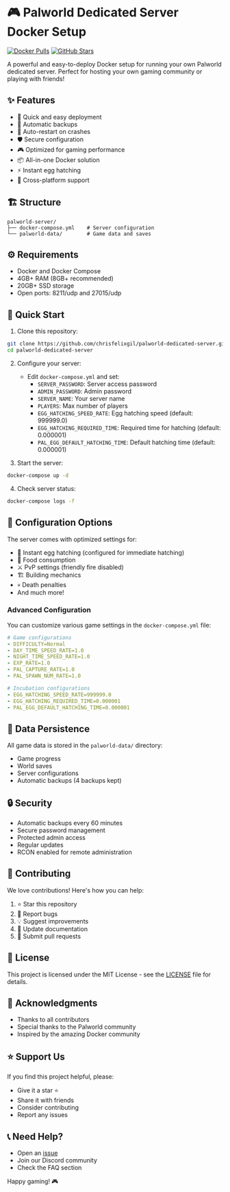 # 🎮 Palworld Dedicated Server Docker Setup

[![Docker Pulls](https://img.shields.io/docker/pulls/thijsvanloef/palworld-server-docker?style=for-the-badge)](https://hub.docker.com/r/thijsvanloef/palworld-server-docker)
[![GitHub Stars](https://img.shields.io/github/stars/chrisfelixgil/palworld-dedicated-server?style=for-the-badge)](https://github.com/chrisfelixgil/palworld-dedicated-server)

A powerful and easy-to-deploy Docker setup for running your own Palworld dedicated server. Perfect for hosting your own gaming community or playing with friends!

## ✨ Features

- 🚀 Quick and easy deployment
- 💾 Automatic backups
- 🔄 Auto-restart on crashes
- 🛡️ Secure configuration
- 🎮 Optimized for gaming performance
- 📦 All-in-one Docker solution
- ⚡ Instant egg hatching
- 🔄 Cross-platform support

## 🏗️ Structure

```
palworld-server/
├── docker-compose.yml    # Server configuration
└── palworld-data/        # Game data and saves
```

## ⚙️ Requirements

- Docker and Docker Compose
- 4GB+ RAM (8GB+ recommended)
- 20GB+ SSD storage
- Open ports: 8211/udp and 27015/udp

## 🚀 Quick Start

1. Clone this repository:
```bash
git clone https://github.com/chrisfelixgil/palworld-dedicated-server.git
cd palworld-dedicated-server
```

2. Configure your server:
   - Edit `docker-compose.yml` and set:
     - `SERVER_PASSWORD`: Server access password
     - `ADMIN_PASSWORD`: Admin password
     - `SERVER_NAME`: Your server name
     - `PLAYERS`: Max number of players
     - `EGG_HATCHING_SPEED_RATE`: Egg hatching speed (default: 999999.0)
     - `EGG_HATCHING_REQUIRED_TIME`: Required time for hatching (default: 0.000001)
     - `PAL_EGG_DEFAULT_HATCHING_TIME`: Default hatching time (default: 0.000001)

3. Start the server:
```bash
docker-compose up -d
```

4. Check server status:
```bash
docker-compose logs -f
```

## 🔧 Configuration Options

The server comes with optimized settings for:
- 🥚 Instant egg hatching (configured for immediate hatching)
- 🍖 Food consumption
- ⚔️ PvP settings (friendly fire disabled)
- 🏗️ Building mechanics
- 💀 Death penalties
- And much more!

### Advanced Configuration

You can customize various game settings in the `docker-compose.yml` file:

```yaml
# Game configurations
- DIFFICULTY=Normal
- DAY_TIME_SPEED_RATE=1.0
- NIGHT_TIME_SPEED_RATE=1.0
- EXP_RATE=1.0
- PAL_CAPTURE_RATE=1.0
- PAL_SPAWN_NUM_RATE=1.0

# Incubation configurations
- EGG_HATCHING_SPEED_RATE=999999.0
- EGG_HATCHING_REQUIRED_TIME=0.000001
- PAL_EGG_DEFAULT_HATCHING_TIME=0.000001
```

## 💾 Data Persistence

All game data is stored in the `palworld-data/` directory:
- Game progress
- World saves
- Server configurations
- Automatic backups (4 backups kept)

## 🔒 Security

- Automatic backups every 60 minutes
- Secure password management
- Protected admin access
- Regular updates
- RCON enabled for remote administration

## 🤝 Contributing

We love contributions! Here's how you can help:

1. ⭐ Star this repository
2. 🐛 Report bugs
3. 💡 Suggest improvements
4. 📝 Update documentation
5. 🔧 Submit pull requests

## 📝 License

This project is licensed under the MIT License - see the [LICENSE](LICENSE) file for details.

## 🙏 Acknowledgments

- Thanks to all contributors
- Special thanks to the Palworld community
- Inspired by the amazing Docker community

## ⭐ Support Us

If you find this project helpful, please:
- Give it a star ⭐
- Share it with friends
- Consider contributing
- Report any issues

## 📞 Need Help?

- Open an [issue](https://github.com/chrisfelixgil/palworld-dedicated-server/issues)
- Join our Discord community
- Check the FAQ section

Happy gaming! 🎮 